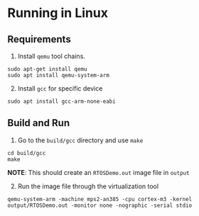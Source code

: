# Running in Linux

## Requirements ##

1. Install `qemu` tool chains.

```
sudo apt-get install qemu
sudo apt install qemu-system-arm
```

2. Install `gcc` for specific device

```
sudo apt install gcc-arm-none-eabi
```

## Build and Run ##

1. Go to the `build/gcc` directory and use `make`

```
cd build/gcc
make
```

**NOTE**: This should create an `RTOSDemo.out` image file in `output`

2. Run the image file through the virtualization tool

```
qemu-system-arm -machine mps2-an385 -cpu cortex-m3 -kernel output/RTOSDemo.out -monitor none -nographic -serial stdio
```
